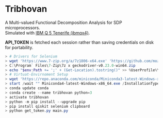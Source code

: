 # Tribhovan
A Multi-valued Functional Decomposition Analysis for SDP microprocessors.  
Simulated with [IBM Q 5 Tenerife (ibmqx4)](https://quantumexperience.ng.bluemix.net/qx/editor).  
  
**API_TOKEN** is fetched each session rather than saving credentials on disk for portability.
```powershell
> # Drivers for Selenium
> wget 'https://www.7-zip.org/a/7z1806-x64.exe' 'https://github.com/mozilla/geckodriver/releases/download/v0.23.0/geckodriver-v0.23.0-win64.zip'
> C:\Program` Files\7-Zip\7z x geckodriver-v0.23.0-win64.zip
> echo "$env:Path += ';' + (Get-Location).tostring()" >> %UserProfile%\Documents\WindowsPowerShell\profile.ps1
> # Virtuat-Envirnoment Setup
> wget 'https://repo.anaconda.com/miniconda/Miniconda3-latest-Windows-x86_64.exe'
> start /wait "" Miniconda4-latest-Windows-x86_64.exe /InstallationType=JustMe /AddToPath=0 /RegisterPython=0 /S /D=%UserProfile%\Miniconda3
> conda update conda
> conda create --name tribhovan python=3
> activate tribhovan
> python -m pip install --upgrade pip
> pip install qiskit selenium clipboard
> python get_token.py main.py
```
